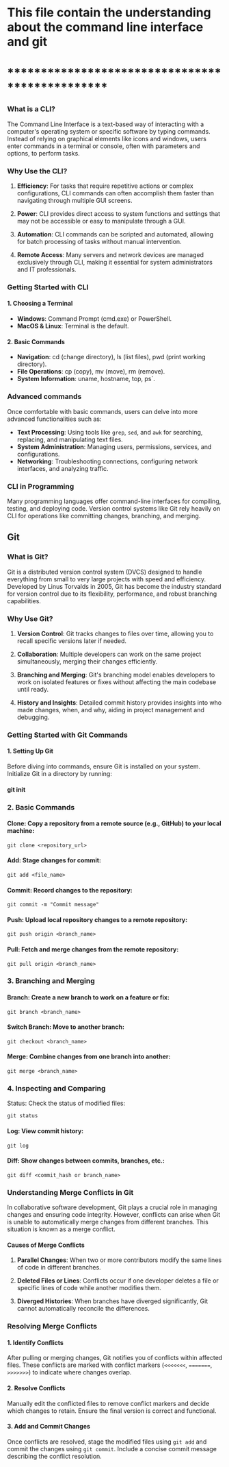 # This file contain the understanding about the command line interface and git
# ***********************************************
###           What is a CLI?


The Command Line Interface is a text-based way of interacting with a computer's operating system or specific software by typing commands. Instead of relying on graphical elements like icons and windows, users enter commands in a terminal or console, often with parameters and options, to perform tasks.

### Why Use the CLI?

1. **Efficiency**: For tasks that require repetitive actions or complex configurations, CLI commands can often accomplish them faster than navigating through multiple GUI screens.
   
2. **Power**: CLI provides direct access to system functions and settings that may not be accessible or easy to manipulate through a GUI.

3. **Automation**: CLI commands can be scripted and automated, allowing for batch processing of tasks without manual intervention.

4. **Remote Access**: Many servers and network devices are managed exclusively through CLI, making it essential for system administrators and IT professionals.

### Getting Started with CLI

#### 1. Choosing a Terminal

- **Windows**: Command Prompt (cmd.exe) or PowerShell.
- **MacOS & Linux**: Terminal is the default.

#### 2. Basic Commands

- **Navigation**: cd (change directory), ls (list files), pwd (print working directory).
- **File Operations**: cp (copy), mv (move), rm (remove).
- **System Information**: uname, hostname, top, ps`.


### Advanced commands

Once comfortable with basic commands, users can delve into more advanced functionalities such as:

- **Text Processing**: Using tools like `grep`, `sed`, and `awk` for searching, replacing, and manipulating text files.
- **System Administration**: Managing users, permissions, services, and configurations.
- **Networking**: Troubleshooting connections, configuring network interfaces, and analyzing traffic.

### CLI in Programming

Many programming languages offer command-line interfaces for compiling, testing, and deploying code. Version control systems like Git rely heavily on CLI for operations like committing changes, branching, and merging.


## Git

### What is Git?

Git is a distributed version control system (DVCS) designed to handle everything from small to very large projects with speed and efficiency. Developed by Linus Torvalds in 2005, Git has become the industry standard for version control due to its flexibility, performance, and robust branching capabilities.

### Why Use Git?

1. **Version Control**: Git tracks changes to files over time, allowing you to recall specific versions later if needed.
   
2. **Collaboration**: Multiple developers can work on the same project simultaneously, merging their changes efficiently.
   
3. **Branching and Merging**: Git's branching model enables developers to work on isolated features or fixes without affecting the main codebase until ready.
   
4. **History and Insights**: Detailed commit history provides insights into who made changes, when, and why, aiding in project management and debugging.

### Getting Started with Git Commands

#### 1. Setting Up Git

Before diving into commands, ensure Git is installed on your system. Initialize Git in a directory by running:

#### git init

### 2. Basic Commands
#### Clone: Copy a repository from a remote source (e.g., GitHub) to your local machine:

```git clone <repository_url>```
#### Add: Stage changes for commit:

```git add <file_name>```

#### Commit: Record changes to the repository:


```git commit -m "Commit message"```

#### Push: Upload local repository changes to a remote repository:


```git push origin <branch_name>```

#### Pull: Fetch and merge changes from the remote repository:


```git pull origin <branch_name>```

### 3. Branching and Merging
#### Branch: Create a new branch to work on a feature or fix:


```git branch <branch_name>```

#### Switch Branch: Move to another branch:


```git checkout <branch_name>```

#### Merge: Combine changes from one branch into another:


```git merge <branch_name>```

### 4. Inspecting and Comparing
Status: Check the status of modified files:


```git status```

#### Log: View commit history:


```git log```

#### Diff: Show changes between commits, branches, etc.:


```git diff <commit_hash or branch_name>```


### Understanding Merge Conflicts in Git

In collaborative software development, Git plays a crucial role in managing changes and ensuring code integrity. However, conflicts can arise when Git is unable to automatically merge changes from different branches. This situation is known as a merge conflict.

#### Causes of Merge Conflicts

1. **Parallel Changes**: When two or more contributors modify the same lines of code in different branches.
   
2. **Deleted Files or Lines**: Conflicts occur if one developer deletes a file or specific lines of code while another modifies them.

3. **Diverged Histories**: When branches have diverged significantly, Git cannot automatically reconcile the differences.

### Resolving Merge Conflicts

#### 1. Identify Conflicts

After pulling or merging changes, Git notifies you of conflicts within affected files. These conflicts are marked with conflict markers (`<<<<<<<`, `=======`, `>>>>>>>`) to indicate where changes overlap.

#### 2. Resolve Conflicts

Manually edit the conflicted files to remove conflict markers and decide which changes to retain. Ensure the final version is correct and functional.

#### 3. Add and Commit Changes

Once conflicts are resolved, stage the modified files using `git add` and commit the changes using `git commit`. Include a concise commit message describing the conflict resolution.


